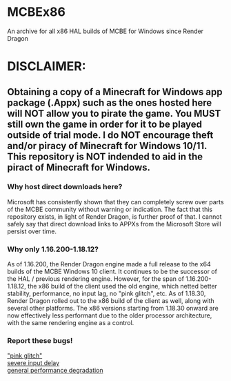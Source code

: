 # MCBEx86
An archive for all x86 HAL builds of MCBE for Windows since Render Dragon

# DISCLAIMER:
## Obtaining a copy of a Minecraft for Windows app package (.Appx) such as the ones hosted here will NOT allow you to pirate the game. You MUST still own the game in order for it to be played outside of trial mode. I do NOT encourage theft and/or piracy of Minecraft for Windows 10/11. This repository is NOT indended to aid in the piract of Minecraft for Windows.

### Why host direct downloads here?
Microsoft has consistently shown that they can completely screw over parts of the MCBE community without warning or indication. The fact that this repository exists, in light of Render Dragon, is further proof of that. I cannot safely say that direct download links to APPXs from the Microsoft Store will persist over time.

### Why only 1.16.200-1.18.12?
As of 1.16.200, the Render Dragon engine made a full release to the x64 builds of the MCBE Windows 10 client. It continues to be the successor of the HAL / previous rendering engine. However, for the span of 1.16.200-1.18.12, the x86 build of the client used the old engine, which netted better stability, performance, no input lag, no "pink glitch", etc. As of 1.18.30, Render Dragon rolled out to the x86 build of the client as well, along with several other platforms. The x86 versions starting from 1.18.30 onward are now effectively less performant due to the older processor architecture, with the same rendering engine as a control.

### Report these bugs!
["pink glitch"](https://bugs.mojang.com/browse/MCPE-105487)<br />
[severe input delay](https://bugs.mojang.com/browse/MCPE-98861)<br />
[general performance degradation](https://bugs.mojang.com/browse/MCPE-142934)